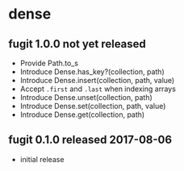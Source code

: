 
# dense


## fugit 1.0.0  not yet released

* Provide Path.to_s
* Introduce Dense.has_key?(collection, path)
* Introduce Dense.insert(collection, path, value)
* Accept `.first` and `.last` when indexing arrays
* Introduce Dense.unset(collection, path)
* Introduce Dense.set(collection, path, value)
* Introduce Dense.get(collection, path)


## fugit 0.1.0  released 2017-08-06

* initial release

